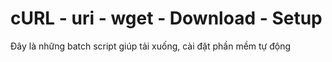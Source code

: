 # cURL - uri - wget - Download - Setup
 
Đây là những batch script giúp tải xuống, cài đặt phần mềm tự động
